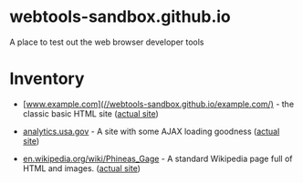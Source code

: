 # webtools-sandbox.github.io
A place to test out the web browser developer tools


# Inventory


- [www.example.com](//webtools-sandbox.github.io/example.com/)  - the classic basic HTML site ([actual site](http://www.example.com/))

- [analytics.usa.gov](https://dannguyen.github.io/frozen.analytics.usa.gov/) - A site with some AJAX loading goodness ([actual site](https://analytics.usa.gov))

- [en.wikipedia.org/wiki/Phineas_Gage](//webtools-sandbox.github.io/en.wikipedia.org/wiki/Phineas_Gage) - A standard Wikipedia page full of HTML and images. ([actual site](https://en.wikipedia.org/wiki/Phineas_Gage))
